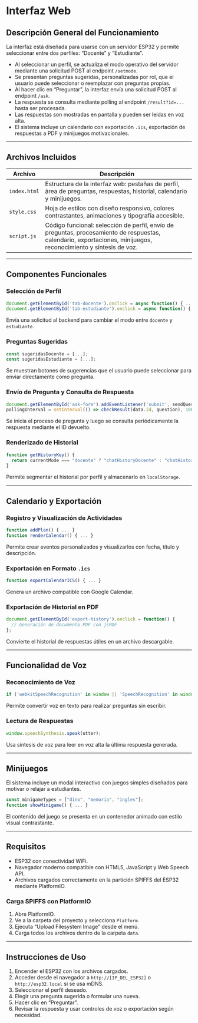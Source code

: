 
# Interfaz Web

## Descripción General del Funcionamiento

La interfaz está diseñada para usarse con un servidor ESP32 y permite seleccionar entre dos perfiles: “Docente” y “Estudiante”.

- Al seleccionar un perfil, se actualiza el modo operativo del servidor mediante una solicitud POST al endpoint `/setmode`.
- Se presentan preguntas sugeridas, personalizadas por rol, que el usuario puede seleccionar o reemplazar con preguntas propias.
- Al hacer clic en “Preguntar”, la interfaz envía una solicitud POST al endpoint `/ask`.
- La respuesta se consulta mediante polling al endpoint `/result?id=...` hasta ser procesada.
- Las respuestas son mostradas en pantalla y pueden ser leídas en voz alta.
- El sistema incluye un calendario con exportación `.ics`, exportación de respuestas a PDF y minijuegos motivacionales.

---

## Archivos Incluidos

| Archivo        | Descripción |
|----------------|-------------|
| `index.html`   | Estructura de la interfaz web: pestañas de perfil, área de preguntas, respuestas, historial, calendario y minijuegos. |
| `style.css`    | Hoja de estilos con diseño responsivo, colores contrastantes, animaciones y tipografía accesible. |
| `script.js`    | Código funcional: selección de perfil, envío de preguntas, procesamiento de respuestas, calendario, exportaciones, minijuegos, reconocimiento y síntesis de voz. |

---

## Componentes Funcionales

### Selección de Perfil

```javascript
document.getElementById('tab-docente').onclick = async function() { ... };
document.getElementById('tab-estudiante').onclick = async function() { ... };
```

Envía una solicitud al backend para cambiar el modo entre `docente` y `estudiante`.

### Preguntas Sugeridas

```javascript
const sugeridasDocente = [...];
const sugeridasEstudiante = [...];
```

Se muestran botones de sugerencias que el usuario puede seleccionar para enviar directamente como pregunta.

### Envío de Pregunta y Consulta de Respuesta

```javascript
document.getElementById('ask-form').addEventListener('submit', sendQuestion);
pollingInterval = setInterval(() => checkResult(data.id, question), 1000);
```

Se inicia el proceso de pregunta y luego se consulta periódicamente la respuesta mediante el ID devuelto.

### Renderizado de Historial

```javascript
function getHistoryKey() {
  return currentMode === "docente" ? "chatHistoryDocente" : "chatHistoryEstudiante";
}
```

Permite segmentar el historial por perfil y almacenarlo en `localStorage`.

---

## Calendario y Exportación

### Registro y Visualización de Actividades

```javascript
function addPlan() { ... }
function renderCalendar() { ... }
```

Permite crear eventos personalizados y visualizarlos con fecha, título y descripción.

### Exportación en Formato `.ics`

```javascript
function exportCalendarICS() { ... }
```

Genera un archivo compatible con Google Calendar.

### Exportación de Historial en PDF

```javascript
document.getElementById('export-history').onclick = function() {
  // Generación de documento PDF con jsPDF
};
```

Convierte el historial de respuestas útiles en un archivo descargable.

---

## Funcionalidad de Voz

### Reconocimiento de Voz

```javascript
if ('webkitSpeechRecognition' in window || 'SpeechRecognition' in window) { ... }
```

Permite convertir voz en texto para realizar preguntas sin escribir.

### Lectura de Respuestas

```javascript
window.speechSynthesis.speak(utter);
```

Usa síntesis de voz para leer en voz alta la última respuesta generada.

---

## Minijuegos

El sistema incluye un modal interactivo con juegos simples diseñados para motivar o relajar a estudiantes.

```javascript
const minigameTypes = ["dino", "memoria", "ingles"];
function showMinigame() { ... }
```

El contenido del juego se presenta en un contenedor animado con estilo visual contrastante.

---

## Requisitos

- ESP32 con conectividad WiFi.
- Navegador moderno compatible con HTML5, JavaScript y Web Speech API.
- Archivos cargados correctamente en la partición SPIFFS del ESP32 mediante PlatformIO.

### Carga SPIFFS con PlatformIO

1. Abre PlatformIO.
2. Ve a la carpeta del proyecto y selecciona `Platform`.
3. Ejecuta “Upload Filesystem Image” desde el menú.
4. Carga todos los archivos dentro de la carpeta `data`.

---

## Instrucciones de Uso

1. Encender el ESP32 con los archivos cargados.
2. Acceder desde el navegador a `http://[IP_DEL_ESP32]` o `http://esp32.local` si se usa mDNS.
3. Seleccionar el perfil deseado.
4. Elegir una pregunta sugerida o formular una nueva.
5. Hacer clic en “Preguntar”.
6. Revisar la respuesta y usar controles de voz o exportación según necesidad.
